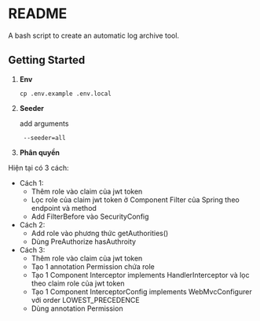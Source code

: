 # README

A bash script to create an automatic log archive tool.

## Getting Started

1. **Env**

   ```shell
   cp .env.example .env.local
   ```

2. **Seeder**

   add arguments

   ```shell
    --seeder=all
   ```

3. **Phân quyền**

Hiện tại có 3 cách:

- Cách 1:
  - Thêm role vào claim của jwt token
  - Lọc role của claim jwt token ở Component Filter của Spring theo endpoint và method
  - Add FilterBefore vào SecurityConfig
- Cách 2:
  - Add role vào phương thức getAuthorities()
  - Dùng PreAuthorize hasAuthroity
- Cách 3:
  - Thêm role vào claim của jwt token
  - Tạo 1 annotation Permission chứa role
  - Tạo 1 Component Interceptor implements HandlerInterceptor và lọc theo claim role của jwt token
  - Tạo 1 Component InterceptorConfig implements WebMvcConfigurer với order LOWEST_PRECEDENCE
  - Dùng annotation Permission

